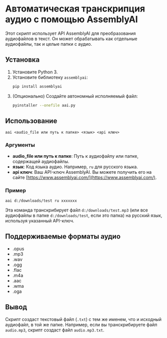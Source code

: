 # Автоматическая транскрипция аудио с помощью AssemblyAI

Этот скрипт использует API AssemblyAI для преобразования аудиофайлов в текст. Он может обрабатывать как отдельные аудиофайлы, так и целые папки с аудио.

## Установка

1. Установите Python 3.
2. Установите библиотеку `assemblyai`:
   ```bash
   pip install assemblyai
   ```
3. (Опционально) Создайте автономный исполняемый файл:
   ```bash
   pyinstaller --onefile aai.py
   ```

## Использование

```
aai <audio_file или путь к папке> <язык> <api ключ>
```

### Аргументы

* **audio_file или путь к папке**: Путь к аудиофайлу или папке, содержащей аудиофайлы.
* **язык**: Код языка аудио. Например, `ru` для русского языка.
* **api ключ**: Ваш API-ключ AssemblyAI. Вы можете получить его на сайте [https://www.assemblyai.com/](https://www.assemblyai.com/).

### Пример

```
aai d:/downloads/test ru xxxxxxx
```

Эта команда транскрибирует файл `d:/downloads/test.mp3` (или все аудиофайлы в папке `d:/downloads/test`, если это папка) на русский язык, используя указанный API-ключ.

## Поддерживаемые форматы аудио

* .opus
* .mp3
* .wav
* .ogg
* .flac
* .m4a
* .aac
* .wma
* .oga

## Вывод

Скрипт создаст текстовый файл (`.txt`) с тем же именем, что и исходный аудиофайл, в той же папке. Например, если вы транскрибируете файл `audio.mp3`, скрипт создаст файл `audio.mp3.txt`.